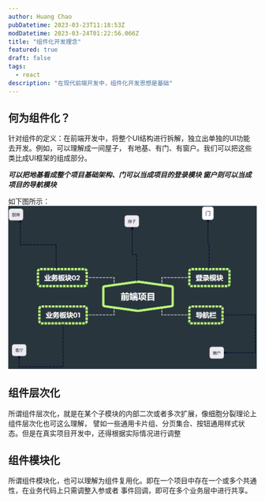 ```yaml
---
author: Huang Chao
pubDatetime: 2023-03-23T11:18:53Z
modDatetime: 2023-03-24T01:22:56.066Z
title: "组件化开发理念"
featured: true
draft: false
tags:
  - react
description: "在现代前端开发中，组件化开发思想是基础"
---
```


## 何为组件化？

针对组件的定义：在前端开发中，将整个UI结构进行拆解，独立出单独的UI功能去开发。例如，可以理解成一间屋子，
有地基、有门、有窗户。我们可以把这些类比成UI框架的组成部分。

**_可以把地基看成整个项目基础架构、门可以当成项目的登录模块
窗户则可以当成项目的导航模块_**
<br/>

如下图所示：
<br/>
![zjh.png](../../assets/images/Snipaste_2024-12-13_11-30-27.png)

## 组件层次化

所谓组件层次化，就是在某个子模块的内部二次或者多次扩展，像细胞分裂理论上组件层次化也可这么理解，
譬如一些通用卡片组、分页集合、按钮通用样式状态。但是在真实项目开发中，还得根据实际情况进行调整

## 组件模块化

所谓组件模块化，也可以理解为组件复用化。即在一个项目中存在一个或多个共通性，在业务代码上只需调整入参或者
事件回调，即可在多个业务层中进行共享。
